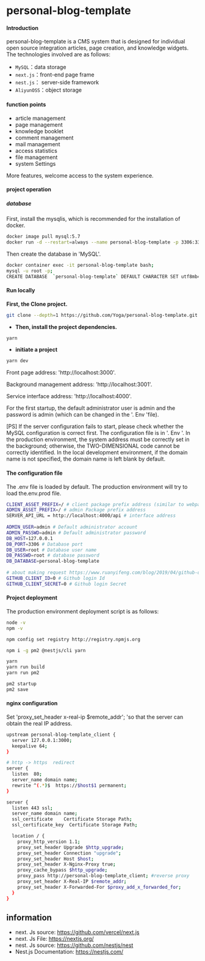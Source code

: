 # personal-blog-template

#### Introduction

personal-blog-template is a CMS system that is designed for individual open source integration articles, page creation, and knowledge widgets. The technologies involved are as follows: 

- `MySQL`：data storage
- `next.js`：front-end page frame
- `nest.js`： server-side framework 
- `AliyunOSS`：object storage

#### function points 

- article management 
- page management 
- knowledge booklet 
- comment management 
- mail management 
- access statistics 
- file management 
- system Settings 

More features, welcome access to the system experience. 



#### project operation 

##### database 

First, install the mysqlis, which is recommended for the installation of docker. 

```bash
docker image pull mysql:5.7
docker run -d --restart=always --name personal-blog-template -p 3306:3306 -e MYSQL_ROOT_PASSWORD=root mysql:5.7
```

Then create the database in 'MySQL'.

```bash
docker container exec -it personal-blog-template bash;
mysql -u root -p;
CREATE DATABASE  `personal-blog-template` DEFAULT CHARACTER SET utf8mb4 COLLATE utf8mb4_unicode_ci;
```

#### Run locally  

**First, the Clone project.**  

```bash
git clone --depth=1 https://github.com/Yoga/personal-blog-template.git your-project-name
```

- **Then, install the project dependencies.**

```bash
yarn
```

- **initiate a project**

```bash
yarn dev
```

Front page address: 'http://localhost:3000'.  

Background management address: 'http://localhost:3001'.  

Service interface address: 'http://localhost:4000'.  

For the first startup, the default administrator user is admin and the password is admin (which can be changed in the '. Env 'file).  

[PS] If the server configuration fails to start, please check whether the MySQL configuration is correct first. The configuration file is in '. Env '. In the production environment, the system address must be correctly set in the background; otherwise, the TWO-DIMENSIONAL code cannot be correctly identified. In the local development environment, if the domain name is not specified, the domain name is left blank by default.  

#### The configuration file  

The .env file is loaded by default. The production environment will try to load the.env.prod file.  

```bash
CLIENT_ASSET_PREFIX=/ # client package prefix address (similar to webpack publicPath configuration)  
ADMIN_ASSET_PREFIX=/ # admin Package prefix address  
SERVER_API_URL = http://localhost:4000/api # interface address  
 
ADMIN_USER=admin # Default administrator account  
ADMIN_PASSWD=admin # Default administrator password  
DB_HOST=127.0.0.1  
DB_PORT=3306 # Database port  
DB_USER=root # Database user name  
DB_PASSWD=root # database password  
DB_DATABASE=personal-blog-template  
 
# about making request https://www.ruanyifeng.com/blog/2019/04/github-oauth.html for reference  
GITHUB_CLIENT_ID=0 # Github login Id  
GITHUB_CLIENT_SECRET=0 # Github login Secret  
```

#### Project deployment  

The production environment deployment script is as follows: 

```bash
node -v
npm -v

npm config set registry http://registry.npmjs.org

npm i -g pm2 @nestjs/cli yarn

yarn
yarn run build
yarn run pm2

pm2 startup
pm2 save
```

#### nginx configuration  

 Set 'proxy_set_header x-real-ip $remote_addr'; 'so that the server can obtain the real IP address.  

```bash
upstream personal-blog-template_client {
  server 127.0.0.1:3000;
  keepalive 64;
}

# http -> https  redirect
server {
  listen  80;
  server_name domain name;
  rewrite ^(.*)$  https://$host$1 permanent;
}

server {
  listen 443 ssl;
  server_name domain name;
  ssl_certificate    Certificate Storage Path;
  ssl_certificate_key  Certificate Storage Path;

  location / {
    proxy_http_version 1.1;
    proxy_set_header Upgrade $http_upgrade;
    proxy_set_header Connection "upgrade";
    proxy_set_header Host $host;
    proxy_set_header X-Nginx-Proxy true;
    proxy_cache_bypass $http_upgrade;
    proxy_pass http://personal-blog-template_client; #reverse proxy
    proxy_set_header X-Real-IP $remote_addr;
    proxy_set_header X-Forwarded-For $proxy_add_x_forwarded_for;
  }
}
```

## information 

-  next. Js source: https://github.com/vercel/next.js  
- next. Js File: https://nextjs.org/  
- nest. Js source: https://github.com/nestjs/nest  
- Nest.js Documentation: https://nestjs.com/  
